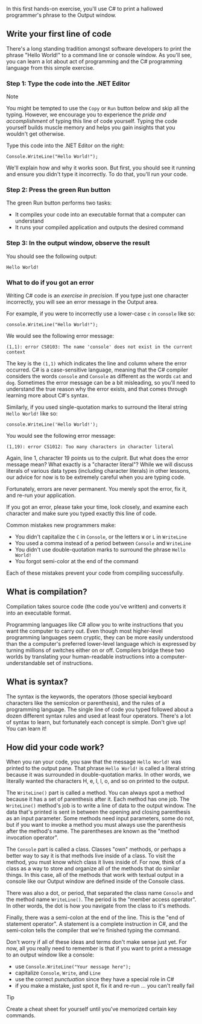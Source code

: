 In this first hands-on exercise, you'll use C# to print a hallowed programmer's phrase to the Output window.

## Write your first line of code

There's a long standing tradition amongst software developers to print the phrase "Hello World!" to a command line or console window.  As you'll see, you can learn a lot about act of programming and the C# programming language from this simple exercise.

### Step 1: Type the code into the .NET Editor

> [!NOTE] 
> You might be tempted to use the `Copy` or `Run` button below and skip all the typing.  However, we encourage you to experience the _pride and accomplishment_ of typing this line of code yourself.  Typing the code yourself builds muscle memory and helps you gain insights that you wouldn't get otherwise.

Type this code into the .NET Editor on the right:

```csharp-interactive
Console.WriteLine("Hello World!");
```

We'll explain how and why it works soon.  But first, you should see it running and ensure you didn't type it incorrectly.  To do that, you'll run your code.

### Step 2: Press the green Run button 

The green Run button performs two tasks:

- It compiles your code into an executable format that a computer can understand
- It runs your compiled application and outputs the desired command

### Step 3: In the output window, observe the result

You should see the following output:

```output
Hello World!
```

### What to do if you got an error

Writing C# code is an *exercise in precision*.  If you type just one character incorrectly, you will see an error message in the Output area.

For example, if you were to incorrectly use a lower-case `c` in `console` like so:

```csharp-interactive
console.WriteLine("Hello World!");
```

We would see the following error message:

```output
(1,1): error CS0103: The name 'console' does not exist in the current context
```

The key is the `(1,1)` which indicates the line and column where the error occurred.  C# is a case-sensitive language, meaning that the C# compiler considers the words `console` and `Console` as different as the words `cat` and `dog`.  Sometimes the error message can be a bit misleading, so you'll need to understand the true reason why the error exists, and that comes through learning more about C#'s syntax.

Similarly, if you used single-quotation marks to surround the literal string `Hello World!` like so:

```csharp-interactive
console.WriteLine('Hello World!');
```

You would see the following error message:

```output
(1,19): error CS1012: Too many characters in character literal
```
Again, line 1, character 19 points us to the culprit.  But what does the error message mean?  What exactly is a "character literal"?  While we will discuss literals of various data types (including character literals) in other lessons, our advice for now is to be extremely careful when you are typing code.

Fortunately, errors are never permanent.  You merely spot the error, fix it, and re-run your application.

If you got an error, please take your time, look closely, and examine each character and make sure you typed exactly this line of code.

Common mistakes new programmers make:

- You didn't capitalize the `C` in `Console`, or the letters `W` or `L` in `WriteLine`
- You used a comma instead of a period between `Console` and `WriteLine`
- You didn't use double-quotation marks to surround the phrase `Hello World!`
- You forgot semi-color at the end of the command

Each of these mistakes prevent your code from compiling successfully.

## What is compilation?

Compilation takes source code (the code you've written) and converts it into an executable format.

Programming languages like C# allow you to write instructions that you want the computer to carry out.  Even though most higher-level programming languages seem cryptic, they can be more easily understood than the a computer's preferred lower-level language which is expressed by turning millions of switches either on or off.  Compilers bridge these two worlds by translating your human-readable instructions into a computer-understandable set of instructions.

## What is syntax?

The syntax is the keywords, the operators (those special keyboard characters like the semicolon or parenthesis), and the rules of a programming language.  The single line of code you typed followed about a dozen different syntax rules and used at least four operators.  There's a lot of syntax to learn, but fortunately each concept is simple.  Don't give up!  You can learn it!

## How did your code work?

When you ran your code, you saw that the message ```Hello World!``` was printed to the output pane.  That phrase ```Hello World!``` is called a literal string because it was surrounded in double-quotation marks.  In other words, we literally wanted the characters H, e, l, l, o, and so on printed to the output.

The `WriteLine()` part is called a method.  You can always spot a method because it has a set of parenthesis after it.  Each method has one job.  The `WriteLine()` method's job is to write a line of data to the output window.  The data that's printed is sent in between the opening and closing parenthesis as an input parameter.  Some methods need input parameters, some do not, but if you want to invoke a method you must always use the parenthesis after the method's name.  The parentheses are known as the "method invocation operator".

The `Console` part is called a class.  Classes "own" methods, or perhaps a better way to say it is that methods live inside of a class.  To visit the method, you must know which class it lives inside of.  For now, think of a class as a way to store and organize all of the methods that do similar things.  In this case, all of the methods that work with textual output in a console like our Output window are defined inside of the Console class.

There was also a dot, or period, that separated the class name `Console` and the method name `WriteLine()`.  The period is the "member access operator".  In other words, the dot is how you navigate from the class to it's methods.

Finally, there was a semi-colon at the end of the line.  This is the "end of statement operator".  A statement is a complete instruction in C#, and the semi-colon tells the compiler that we're finished typing the command.

Don't worry if all of these ideas and terms don't make sense just yet.  For now, all you really need to remember is that if you want to print a message to an output window like a console:

- use `Console.WriteLine("Your message here");`
- capitalize `Console`, `Write`, and `Line`
- use the correct *punctuation* since they have a special role in C#
- if you make a mistake, just spot it, fix it and re-run ... you can't really fail

> [!TIP]
> Create a cheat sheet for yourself until you've memorized certain key commands.